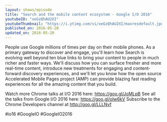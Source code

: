 ```yaml
---
layout: shows/episode
title: "Search and the mobile content ecosystem - Google I/O 2016"
youtubeID: "xeGzQhAU2XI"
youtubeThumbnail: "https://i.ytimg.com/vi/xeGzQhAU2XI/maxresdefault.jpg"
published_on: 2016-05-20
updated_on: 2016-05-20
---
```


People use Google millions of times per day on their mobile phones. As a primary gateway to discover and engage, you'll learn how Search is evolving well beyond ten blue links to bring your content to people in much richer and faster ways. We'll discuss how you can surface fresher and more real-time content, introduce new treatments for engaging and content-forward discovery experiences, and we'll let you know how the open source Accelerated Mobile Pages project (AMP) can provide blazing fast reading experiences for all the amazing content that you build.

Watch more Chrome talks at I/O 2016 here: https://goo.gl/JoMLpB 
See all the talks from Google I/O 2016 here: https://goo.gl/olw6kV
Subscribe to the Chrome Developers channel at http://goo.gl/LLLNvf 

#io16 #GoogleIO #GoogleIO2016
